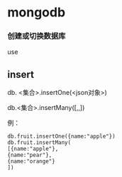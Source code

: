 # mongodb

### 创建或切换数据库

use <database>

## insert

db. <集合>.insertOne(<json对象>)

db.<集合>.insertMany([<json1>,<json2>,<json3>])

例：

~~~shell
db.fruit.insertOne({name:"apple"})
db.fruit.insertMany(
[{name:"apple"},
{name:"pear"},
{name:"orange"}
])
~~~

